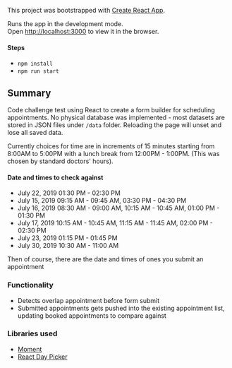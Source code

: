 This project was bootstrapped with [Create React App](https://github.com/facebook/create-react-app).

Runs the app in the development mode.<br>
Open [http://localhost:3000](http://localhost:3000) to view it in the browser.

#### Steps
* `npm install`
* `npm run start`

## Summary

Code challenge test using React to create a form builder for scheduling appointments. No physical database was implemented - most datasets are stored in JSON files under `/data` folder. Reloading the page will unset and lose all saved data.

Currently choices for time are in increments of 15 minutes starting from 8:00AM to 5:00PM with a lunch break from 12:00PM - 1:00PM. (This was chosen by standard doctors' hours).

#### Date and times to check against
* July 22, 2019 01:30 PM - 02:30 PM
* July 15, 2019 09:15 AM - 09:45 AM, 03:30 PM - 04:30 PM
* July 16, 2019 08:30 AM - 09:00 AM, 10:15 AM - 10:45 AM, 01:00 PM - 01:30 PM
* July 17, 2019 10:15 AM - 10:45 AM, 11:15 AM - 11:45 AM, 02:00 PM - 02:30 PM
* July 23, 2019 01:15 PM - 01:45 PM
* July 30, 2019 10:30 AM - 11:00 AM

Then of course, there are the date and times of ones you submit an appointment

### Functionality
* Detects overlap appointment before form submit
* Submitted appointments gets pushed into the existing appointment list, updating booked appointments to compare against 

### Libraries used
* [Moment](https://github.com/moment/moment)
* [React Day Picker](https://github.com/gpbl/react-day-picker)





